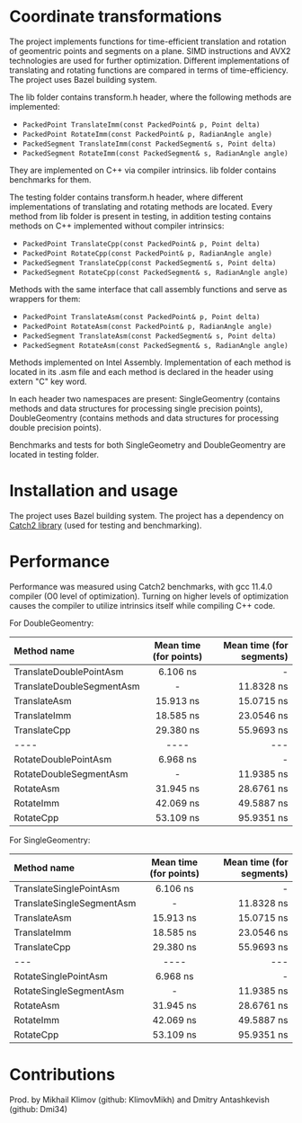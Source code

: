 # Coordinate transformations

The project implements functions for time-efficient translation and rotation of geomentric points and segments on a plane. SIMD instructions and AVX2 technologies are used for further optimization. Different implementations of translating and rotating functions are compared in terms of time-efficiency. The project uses Bazel building system.

The lib folder contains transform.h header, where the following methods are implemented: 

- `PackedPoint TranslateImm(const PackedPoint& p, Point delta)`
- `PackedPoint RotateImm(const PackedPoint& p, RadianAngle angle)`
- `PackedSegment TranslateImm(const PackedSegment& s, Point delta)`
- `PackedSegment RotateImm(const PackedSegment& s, RadianAngle angle)`

They are implemented on C++ via compiler intrinsics. lib folder contains benchmarks for them.

The testing folder contains transform.h header, where different implementations of translating and rotating methods are located. Every method from lib folder is present in testing, in addition testing contains methods on C++ implemented without compiler intrinsics:

- `PackedPoint TranslateCpp(const PackedPoint& p, Point delta)`
- `PackedPoint RotateCpp(const PackedPoint& p, RadianAngle angle)`
- `PackedSegment TranslateCpp(const PackedSegment& s, Point delta)`
- `PackedSegment RotateCpp(const PackedSegment& s, RadianAngle angle)`

Methods with the same interface that call assembly functions and serve as wrappers for them:

- `PackedPoint TranslateAsm(const PackedPoint& p, Point delta)`
- `PackedPoint RotateAsm(const PackedPoint& p, RadianAngle angle)`
- `PackedSegment TranslateAsm(const PackedSegment& s, Point delta)`
- `PackedSegment RotateAsm(const PackedSegment& s, RadianAngle angle)`

Methods implemented on Intel Assembly. Implementation of each method is located in its .asm file and each method is declared in the header using extern "C" key word. 

In each header two namespaces are present: SingleGeomentry (contains methods and data structures for processing single precision points), DoubleGeomentry (contains methods and data structures for processing double precision points). 

Benchmarks and tests for both SingleGeometry and DoubleGeomentry are located in testing folder. 

# Installation and usage

The project uses Bazel building system. The project has a dependency on [Catch2 library](https://github.com/catchorg/Catch2) (used for testing and benchmarking).

# Performance

Performance was measured using Catch2 benchmarks, with gcc 11.4.0 compiler (O0 level of optimization). Turning on higher levels of optimization causes the compiler to utilize intrinsics itself while compiling C++ code.

For DoubleGeomentry:

| Method name              | Mean time (for points) | Mean time (for segments) |
| :---                     |         :----:         |   ---:                   |
| TranslateDoublePointAsm  | 6.106  ns              | -                        |
| TranslateDoubleSegmentAsm| -                      | 11.8328 ns               |
| TranslateAsm             | 15.913 ns              | 15.0715 ns               |
| TranslateImm             | 18.585 ns              | 23.0546 ns               |
| TranslateCpp             | 29.380 ns              | 55.9693 ns               |
| ----                     |         ----           |  ---                     |
| RotateDoublePointAsm     | 6.968  ns              |  -                       |
| RotateDoubleSegmentAsm   | -                      | 11.9385 ns               |
| RotateAsm                | 31.945 ns              | 28.6761 ns               |
| RotateImm                | 42.069 ns              | 49.5887 ns               |
| RotateCpp                | 53.109 ns              | 95.9351 ns               |


For SingleGeomentry:

| Method name              | Mean time (for points) | Mean time (for segments) |
| :---                     |         :----:         |   ---:                   |
| TranslateSinglePointAsm  | 6.106  ns              | -                        |
| TranslateSingleSegmentAsm| -                      | 11.8328 ns               |
| TranslateAsm             | 15.913 ns              | 15.0715 ns               |
| TranslateImm             | 18.585 ns              | 23.0546 ns               |
| TranslateCpp             | 29.380 ns              | 55.9693 ns               |
| ---                      |         ----            |  ---                     |
| RotateSinglePointAsm     | 6.968  ns              |  -                       |
| RotateSingleSegmentAsm   | -                      | 11.9385 ns               |
| RotateAsm                | 31.945 ns              | 28.6761 ns               |
| RotateImm                | 42.069 ns              | 49.5887 ns               |
| RotateCpp                | 53.109 ns              | 95.9351 ns               |

# Contributions

Prod. by Mikhail Klimov (github: KlimovMikh) and Dmitry Antashkevish (github: Dmi34)

